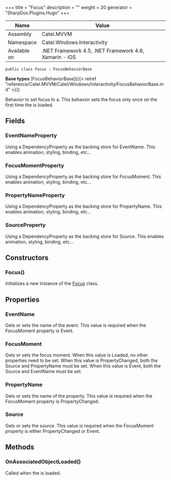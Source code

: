 

+++
title = "Focus" 
description = ""
weight = 20
generator = "SharpDox.Plugins.Hugo"
+++

Name|Value
---|---
Assembly|Catel.MVVM
Namespace|Catel.Windows.Interactivity
Available on|.NET Framework 4.5, .NET Framework 4.6, Xamarin - iOS

```
public class Focus : FocusBehaviorBase
```

**Base types**
[FocusBehaviorBase]({{&lt; relref "reference/Catel.MVVM/Catel/Windows/Interactivity/FocusBehaviorBase.md" &gt;}})

Behavior to set focus to a. This behavior sets the focus only once on the first time the is loaded.

## Fields

### EventNameProperty

Using a DependencyProperty as the backing store for EventName. This enables animation, styling, binding, etc...

### FocusMomentProperty

Using a DependencyProperty as the backing store for FocusMoment. This enables animation, styling, binding, etc...

### PropertyNameProperty

Using a DependencyProperty as the backing store for PropertyName. This enables animation, styling, binding, etc...

### SourceProperty

Using a DependencyProperty as the backing store for Source. This enables animation, styling, binding, etc...

## Constructors

### Focus()

Initializes a new instance of the [Focus](#) class.

## Properties

### EventName

Gets or sets the name of the event. This value is required when the FocusMoment property is Event.

### FocusMoment

Gets or sets the focus moment. When this value is Loaded, no other properties need to be set. When this value is PropertyChanged, both the Source and PropertyName must be set. When this value is Event, both the Source and EventName must be set.

### PropertyName

Gets or sets the name of the property. This value is required when the FocusMoment property is PropertyChanged.

### Source

Gets or sets the source. This value is required when the FocusMoment property is either PropertyChanged or Event.

## Methods

### OnAssociatedObjectLoaded()

Called when the is loaded.

